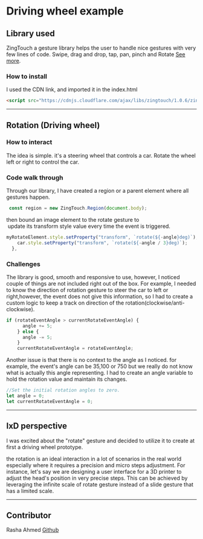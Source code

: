 # Driving wheel example

## Library used

ZingTouch a gesture library helps the user to handle nice gestures with very few lines of code. Swipe, drag and drop, tap, pan, pinch and Rotate [See more](https://zingchart.github.io/zingtouch/#gestures).

### How to install

I used the CDN link, and imported it in the index.html

```html
<script src="https://cdnjs.cloudflare.com/ajax/libs/zingtouch/1.0.6/zingtouch.min.js"></script>
```

---

## Rotation (Driving wheel)

### How to interact

The idea is simple. it's a steering wheel that controls a car. Rotate the wheel left or right to control the car.

### Code walk through

Through our library, I have created a region or a parent element where all gestures happen.

```Javascript
 const region = new ZingTouch.Region(document.body);
```

then bound an image element to the rotate gesture to  update its transform style value every time the event is triggered.

```Javascript
myRotateElement.style.setProperty("transform", `rotate(${-angle}deg)`);
    car.style.setProperty("transform", `rotate(${-angle / 3}deg)`);
  },
```

### Challenges

The library is good, smooth and responsive to use, however, I noticed couple of things are not included right out of the box. For example,
I needed to know the direction of rotation gesture to steer the car to left or right,however, the event does not give this information, so I had to create a custom logic to keep a track on direction of the rotation(clockwise/anti-clockwise).

```Javascript
if (rotateEventAngle > currentRotateEventAngle) {
      angle += 5;
    } else {
      angle -= 5;
    }
    currentRotateEventAngle = rotateEventAngle;
```

Another issue is that there is no context to the angle as I noticed.
for example, the event's angle can be 35,100 or 750 but we really do not know what is actually this angle representing.
I had to create an angle variable to hold the rotation value and maintain its changes.

```Javascript
//Set the initial rotation angles to zero.
let angle = 0;
let currentRotateEventAngle = 0;
```

---

## IxD perspective

I was excited about the "rotate" gesture and decided to utilize it to create at first a driving wheel prototype.

the rotation is an ideal interaction in a lot of scenarios in the real world especially where it requires a precision and micro steps adjustment. For instance, let's say we are designing a user interface for a 3D printer to adjust the head's position in very precise steps. This can be achieved by leveraging the infinite scale of rotate gesture instead of a slide gesture that has a limited scale.

---

## Contributor

Rasha Ahmed [Github](https://github.com/rashahmed)
